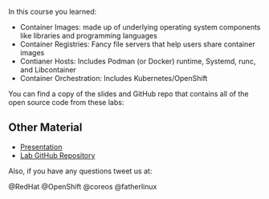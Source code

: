 In this course you learned:

- Container Images: made up of underlying operating system components like libraries and programming languages
- Container Registries: Fancy file servers that help users share container images
- Contianer Hosts: Includes Podman (or Docker) runtime, Systemd, runc, and Libcontainer
- Container Orchestration: Includes Kubernetes/OpenShift

You can find a copy of the slides and GitHub repo that contains all of the open source code from these labs:

## Other Material
- [Presentation](http://bit.ly/2V18QCg)
- [Lab GitHub Repository](https://github.com/openshift-labs/learn-katacoda)

Also, if you have any questions tweet us at:

@RedHat @OpenShift @coreos @fatherlinux
